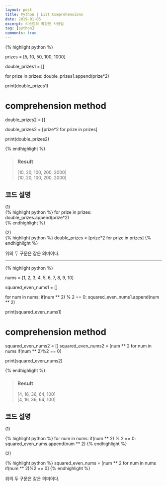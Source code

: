 ```yaml
---
layout: post
title: Python | List Comprehensions
date: 2019-01-05
excerpt: 리스트의 확장된 사용법
tag: [python]
comments: true
---
```


{% highlight python %}

prizes = [5, 10, 50, 100, 1000]

double_prizes1 = []

for prize in prizes:
    double_prizes1.append(prize*2)

print(double_prizes1)


# comprehension method

double_prizes2 = []

double_prizes2 = [prize*2 for prize in prizes]

print(double_prizes2)

{% endhighlight %}

> ### Result  
> [10, 20, 100, 200, 2000]  
> [10, 20, 100, 200, 2000]  

## 코드 설명

(1)   
{% highlight python %}
for prize in prizes:  
    double_prizes.append(prize*2)  
{% endhighlight %}

(2)  
{% highlight python %}
double_prizes = [prize*2 for prize in prizes] 
{% endhighlight %}

위의 두 구문은 같은 의미이다.  
  
---  
  
  
  
{% highlight python %}

nums = [1, 2, 3, 4, 5, 6, 7, 8, 9, 10]

squared_even_nums1 = []

for num in nums:
    if(num ** 2) % 2 == 0:
        squared_even_nums1.append(num ** 2)

print(squared_even_nums1)


# comprehension method
squared_even_nums2 = []
squared_even_nums2 = [num ** 2 for num in nums if(num ** 2)%2 == 0]

print(squared_even_nums2)

{% endhighlight %}

> ### Result  
> [4, 16, 36, 64, 100]  
> [4, 16, 36, 64, 100]  

## 코드 설명

(1)

{% highlight python %}
for num in nums:
    if(num ** 2) % 2 == 0:
        squared_even_nums.append(num ** 2)
{% endhighlight %}

(2)

{% highlight python %}
squared_even_nums = [num ** 2 for num in nums if(num ** 2)%2 == 0]
{% endhighlight %}

위의 두 구문은 같은 의미이다.

